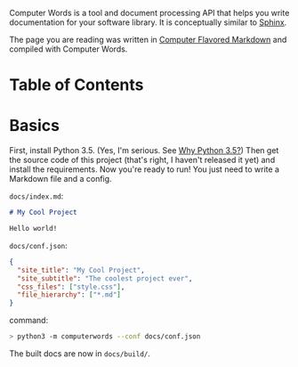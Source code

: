 Computer Words is a tool and document processing API that helps you write
documentation for your software library. It is conceptually similar to
[Sphinx](http://sphinx-doc.org/).

The page you are reading was written in
[Computer Flavored Markdown](#computer-flavored-markdown) and compiled
with Computer Words.

<h1 skip_toc=True>Table of Contents</h1>

<table-of-contents />

# Basics

First, install Python 3.5. (Yes, I'm serious. See
[Why Python 3.5?](#why-python-3.5)) Then get the source code of this project
(that's right, I haven't released it yet) and install the requirements.
Now you're ready to run! You just need to write a Markdown file and a config.

`docs/index.md`:

```markdown filename=docs/index.md
# My Cool Project

Hello world!
```

`docs/conf.json`:

```json filename=docs/conf.json
{
  "site_title": "My Cool Project",
  "site_subtitle": "The coolest project ever",
  "css_files": ["style.css"],
  "file_hierarchy": ["*.md"]
}
```

command:
```sh
> python3 -m computerwords --conf docs/conf.json
```

The built docs are now in `docs/build/`.
